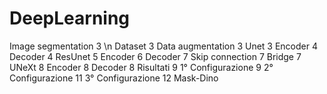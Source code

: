 # DeepLearning

Image segmentation	3 \n
Dataset	3
Data augmentation	3
Unet	3
Encoder	4
Decoder	4
ResUnet	5
Encoder	6
Decoder	7
Skip connection	7
Bridge	7
UNeXt	8
Encoder	8
Decoder	8
Risultati	9
1° Configurazione	9
2° Configurazione	11
3° Configurazione	12
Mask-Dino
